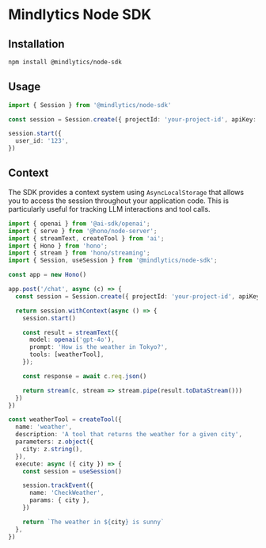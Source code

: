 # Mindlytics Node SDK

## Installation

```bash
npm install @mindlytics/node-sdk
```

## Usage

```ts
import { Session } from '@mindlytics/node-sdk'

const session = Session.create({ projectId: 'your-project-id', apiKey: 'your-api-key' })

session.start({
  user_id: '123',
})
```

## Context

The SDK provides a context system using `AsyncLocalStorage` that allows you to access the session throughout your application code. This is particularly useful for tracking LLM interactions and tool calls.

```ts
import { openai } from '@ai-sdk/openai';
import { serve } from '@hono/node-server';
import { streamText, createTool } from 'ai';
import { Hono } from 'hono';
import { stream } from 'hono/streaming';
import { Session, useSession } from '@mindlytics/node-sdk';

const app = new Hono()

app.post('/chat', async (c) => {
  const session = Session.create({ projectId: 'your-project-id', apiKey: 'your-api-key', userId: c.get('userId') })

  return session.withContext(async () => {
    session.start()

    const result = streamText({
      model: openai('gpt-4o'),
      prompt: 'How is the weather in Tokyo?',
      tools: [weatherTool],
    });

    const response = await c.req.json()

    return stream(c, stream => stream.pipe(result.toDataStream()))
  })
})

const weatherTool = createTool({
  name: 'weather',
  description: 'A tool that returns the weather for a given city',
  parameters: z.object({
    city: z.string(),
  }),
  execute: async ({ city }) => {
    const session = useSession()

    session.trackEvent({
      name: 'CheckWeather',
      params: { city },
    })

    return `The weather in ${city} is sunny`
  },
})
```






